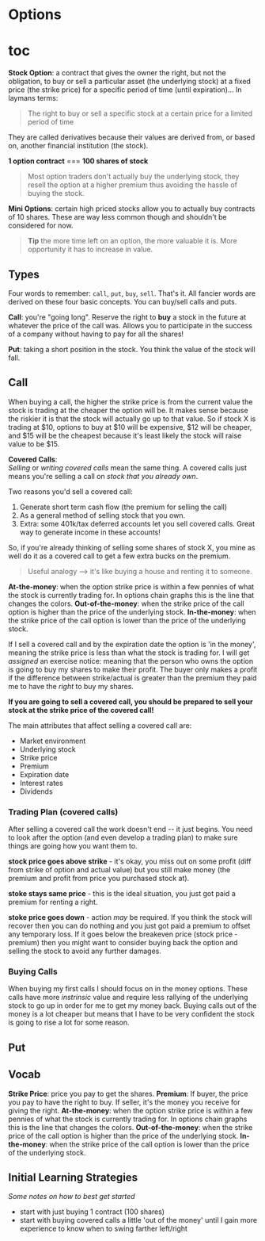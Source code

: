 # Options

# toc

**Stock Option**: a contract that gives the owner the right, but not the
obligation, to buy or sell a particular asset (the underlying stock) at a fixed
price (the strike price) for a specific period of time (until expiration)... In
laymans terms:

> The right to buy or sell a specific stock at a certain price for a limited
> period of time

They are called derivatives because their values are derived from, or based on,
another financial institution (the stock).

**1 option contract** === **100 shares of stock**

> Most option traders don't actually buy the underlying stock, they resell the
> option at a higher premium thus avoiding the hassle of buying the stock.

**Mini Options**: certain high priced stocks allow you to actually buy contracts
of 10 shares.  These are way less common though and shouldn't be considered for
now.

> **Tip** the more time left on an option, the more valuable it is.  More
> opportunity it has to increase in value.

## Types

Four words to remember: `call`, `put`, `buy`, `sell`. That's it. All fancier
words are derived on these four basic concepts.  You can buy/sell calls and
puts.

**Call**: you're "going long".  Reserve the right to **buy** a stock in the
future at whatever the price of the call was.  Allows you to participate in the
success of a company without having to pay for all the shares!

**Put**: taking a short position in the stock.  You think the value of the stock
will fall.

## Call

When buying a call, the higher the strike price is from the current value the
stock is trading at the cheaper the option will be.  It makes sense because the
riskier it is that the stock will actually go up to that value.  So if stock X
is trading at $10, options to buy at $10 will be expensive, $12 will be cheaper,
and $15 will be the cheapest because it's least likely the stock will raise
value to be $15.

**Covered Calls**:  
_Selling_ or _writing covered calls_ mean the same thing.  A covered calls just
means you're selling a call on _stock that you already own_.

Two reasons you'd sell a covered call:

1.  Generate short term cash flow (the premium for selling the call)
2.  As a general method of selling stock that you own.
3.  Extra: some 401k/tax deferred accounts let you sell covered calls.  Great way to generate income in these accounts!

So, if you're already thinking of selling some shares of stock X, you mine as
well do it as a covered call to get a few extra bucks on the premium.  

> Useful analogy --> it's like buying a house and renting it to someone.

**At-the-money**: when the option strike price is within a few pennies of what the stock is currently trading for. In options chain graphs this is the line that changes the colors.
**Out-of-the-money**: when the strike price of the call option is higher than the price of the underlying stock.
**In-the-money**: when the strike price of the call option is lower than the price of the underlying stock.

If I sell a covered call and by the expiration date the option is 'in the
money', meaning the strike price is less than what the stock is trading for.  I
will get _assigned_ an exercise notice: meaning that the person who owns the
option is going to buy my shares to make their profit.  The buyer only makes a
profit if the difference between strike/actual is greater than the premium they
paid me to have the _right_ to buy my shares.

**If you are going to sell a covered call, you should be prepared to sell your
stock at the strike price of the covered call!**

The main attributes that affect selling a covered call are:
* Market environment
* Underlying stock
* Strike price
* Premium
* Expiration date
* Interest rates
* Dividends

### Trading Plan (covered calls)

After selling a covered call the work doesn't end -- it just begins.  You need
to look after the option (and even develop a trading plan) to make sure things
are going how you want them to. 

**stock price goes above strike** - it's okay, you miss out on some profit (diff
from strike of option and actual value) but you still make money (the premium
and profit from price you purchased stock at).  

**stoke stays same price** - this is the ideal situation, you just got paid a
premium for renting a right.

**stoke price goes down** - action _may_ be required.  If you think the stock
will recover then you can do nothing and you just got paid a premium to offset
any temporary loss.  If it goes below the breakeven price (stock price -
premium) then you might want to consider buying back the option and selling the
stock to avoid any further damages.

### Buying Calls

When buying my first calls I should focus on in the money options.  These calls
have more _instrinsic_ value and require less rallying of the underlying stock
to go up in order for me to get my money back.  Buying calls out of the money is
a lot cheaper but means that I have to be very confident the stock is going to
rise a lot for some reason.

## Put

## Vocab

**Strike Price**: price you pay to get the shares.
**Premium**: If buyer, the price you pay to have the right to buy. If seller, it's the money you receive for giving the right.
**At-the-money**: when the option strike price is within a few pennies of what the stock is currently trading for. In options chain graphs this is the line that changes the colors.
**Out-of-the-money**: when the strike price of the call option is higher than the price of the underlying stock.
**In-the-money**: when the strike price of the call option is lower than the price of the underlying stock.

## Initial Learning Strategies

_Some notes on how to best get started_

* start with just buying 1 contract (100 shares)
* start with buying covered calls a little 'out of the money' until I gain more experience to know when to swing farther left/right


